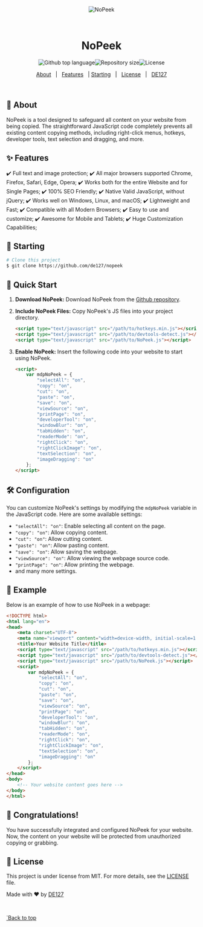 <div align="center" id="top"> 
  <img src="./.github/app.gif" alt="NoPeek" />

  &#xa0;

<!-- <a href="https://nopeek.netlify.app">Demo</a> -->

</div>

<h1 align="center">NoPeek</h1>

<p align="center">
  <img alt="Github top language" src="https://img.shields.io/github/languages/top/de127/nopeek?color=56BEB8"><img alt="Repository size" src="https://img.shields.io/github/repo-size/de127/nopeek?color=56BEB8"><img alt="License" src="https://img.shields.io/github/license/de127/nopeek?color=56BEB8">

<!-- <img alt="Github issues" src="https://img.shields.io/github/issues/{{YOUR_GITHUB_USERNAME}}/nopeek?color=56BEB8" /> -->

<!-- <img alt="Github forks" src="https://img.shields.io/github/forks/{{YOUR_GITHUB_USERNAME}}/nopeek?color=56BEB8" /> -->

<!-- <img alt="Github stars" src="https://img.shields.io/github/stars/{{YOUR_GITHUB_USERNAME}}/nopeek?color=56BEB8" /> -->

</p>

<!-- Status -->

<!-- <h4 align="center"> 
	🚧  NoPeek 🚀 Under construction...  🚧
</h4> 

<hr> -->

<p align="center">
  <a href="#dart-about">About</a>   |   
  <a href="#sparkles-features">Features</a>   | 
  <a href="#checkered_flag-starting">Starting</a>   |  
  <a href="https://github.com/DE127/NoPeek/blob/main/LICENSE">License</a>   |  
  <a href="https://github.com/de127" target="_blank">DE127</a>
</p>

<br>

## 🎯 About

NoPeek is a tool designed to safeguard all content on your website from being copied. The straightforward JavaScript code completely prevents all existing content copying methods, including right-click menus, hotkeys, developer tools, text selection and dragging, and more.

## ✨ Features

✔️ Full text and image protection;
✔️ All major browsers supported Chrome, Firefox, Safari, Edge, Opera;
✔️ Works both for the entire Website and for Single Pages;
✔️ 100% SEO Friendly;
✔️ Native Valid JavaScript, without jQuery;
✔️ Works well on Windows, Linux, and macOS;
✔️ Lightweight and Fast;
✔️ Compatible with all Modern Browsers;
✔️ Easy to use and customize;
✔️ Awesome for Mobile and Tablets;
✔️ Huge Customization Capabilities;

## 🏁 Starting

```bash
# Clone this project
$ git clone https://github.com/de127/nopeek
```

## 🚀 Quick Start

1. **Download NoPeek:** Download NoPeek from the [Github repository](https://github.com/de127/nopeek).

2. **Include NoPeek Files:** Copy NoPeek's JS files into your project directory.

    ```html
    <script type="text/javascript" src="/path/to/hotkeys.min.js"></script>
    <script type="text/javascript" src="/path/to/devtools-detect.js"></script>
    <script type="text/javascript" src="/path/to/NoPeek.js"></script>
    ```

3. **Enable NoPeek:** Insert the following code into your website to start using NoPeek.

    ```html
    <script>
        var mdpNoPeek = { 
            "selectAll": "on", 
            "copy": "on", 
            "cut": "on", 
            "paste": "on", 
            "save": "on", 
            "viewSource": "on", 
            "printPage": "on", 
            "developerTool": "on", 
            "windowBlur": "on", 
            "tabHidden": "on", 
            "readerMode": "on", 
            "rightClick": "on", 
            "rightClickImage": "on", 
            "textSelection": "on", 
            "imageDragging": "on" 
        };
    </script>
    ```

## 🛠️ Configuration

You can customize NoPeek's settings by modifying the `mdpNoPeek` variable in the JavaScript code. Here are some available settings:

- `"selectAll": "on"`: Enable selecting all content on the page.
- `"copy": "on"`: Allow copying content.
- `"cut": "on"`: Allow cutting content.
- `"paste": "on"`: Allow pasting content.
- `"save": "on"`: Allow saving the webpage.
- `"viewSource": "on"`: Allow viewing the webpage source code.
- `"printPage": "on"`: Allow printing the webpage.
- and many more settings.

## 📝 Example

Below is an example of how to use NoPeek in a webpage:

```html
<!DOCTYPE html>
<html lang="en">
<head>
    <meta charset="UTF-8">
    <meta name="viewport" content="width=device-width, initial-scale=1.0">
    <title>Your Website Title</title>
    <script type="text/javascript" src="/path/to/hotkeys.min.js"></script>
    <script type="text/javascript" src="/path/to/devtools-detect.js"></script>
    <script type="text/javascript" src="/path/to/NoPeek.js"></script>
    <script>
        var mdpNoPeek = { 
            "selectAll": "on", 
            "copy": "on", 
            "cut": "on", 
            "paste": "on", 
            "save": "on", 
            "viewSource": "on", 
            "printPage": "on", 
            "developerTool": "on", 
            "windowBlur": "on", 
            "tabHidden": "on", 
            "readerMode": "on", 
            "rightClick": "on", 
            "rightClickImage": "on", 
            "textSelection": "on", 
            "imageDragging": "on" 
        };
    </script>
</head>
<body>
    <!-- Your website content goes here -->
</body>
</html>
```

## 🎉 Congratulations!

You have successfully integrated and configured NoPeek for your website. Now, the content on your website will be protected from unauthorized copying or grabbing.
## 📝 License

This project is under license from MIT. For more details, see the [LICENSE](LICENSE) file.

<p>
Made with ❤️ by <a href="https://github.com/de127" target="_blank">DE127 </a>
</p>
 
<p>
<a href="#top">`Back to top </a>
</p>
